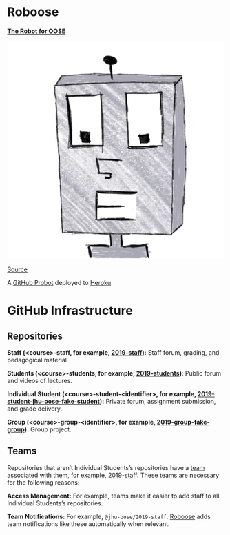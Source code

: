 # Roboose

[**The Robot for OOSE**](https://github.com/apps/roboose)

<img alt="Roboose" src="avatar.png" width="600">

[Source](https://github.com/jhu-oose/roboose)

A [GitHub Probot](https://probot.github.io) deployed to [Heroku](https://heroku.com).

# GitHub Infrastructure

## Repositories

**Staff (\<course\>-staff, for example, [2019-staff](https://github.com/jhu-oose/2019-staff)):** Staff forum, grading, and pedagogical material

**Students (\<course\>-students, for example, [2019-students](https://github.com/jhu-oose/2019-students))**: Public forum and videos of lectures.

**Individual Student (\<course\>-student-\<identifier\>, for example, [2019-student-jhu-oose-fake-student](https://github.com/jhu-oose/2019-student-jhu-oose-fake-student)):** Private forum, assignment submission, and grade delivery.

**Group (\<course\>-group-\<identifier\>, for example, [2019-group-fake-group](https://github.com/jhu-oose/2019-group-fake-group)):** Group project.

## Teams

Repositories that aren’t Individual Students’s repositories have a [team](https://help.github.com/en/articles/about-teams) associated with them, for example, [2019-staff](https://github.com/orgs/jhu-oose/teams/2019-staff). These teams are necessary for the following reasons:

**Access Management:** For example, teams make it easier to add staff to all Individual Students’s repositories.

**Team Notifications:** For example, `@jhu-oose/2019-staff`. [Roboose](https://github.com/jhu-oose/roboose) adds team notifications like these automatically when relevant.
